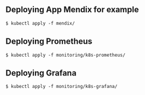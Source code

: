 
## Deploying App Mendix for example

```
$ kubectl apply -f mendix/
```

## Deploying Prometheus
```
$ kubectl apply -f monitoring/k8s-prometheus/
```

## Deploying Grafana
```
$ kubectl apply -f monitoring/k8s-grafana/
```



